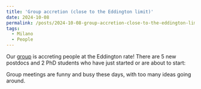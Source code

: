 ```yaml
---
title: 'Group accretion (close to the Eddington limit)'
date: 2024-10-08
permalink: /posts/2024-10-08-group-accretion-close-to-the-eddington-limit
tags:
  - Milano
  - People
---
```


Our [group](<../../../../../index.html?p=2466>) is accreting people at the Eddington rate! There are 5 new postdocs and 2 PhD students who have just started or are about to start:

Group meetings are funny and busy these days, with too many ideas going around.

